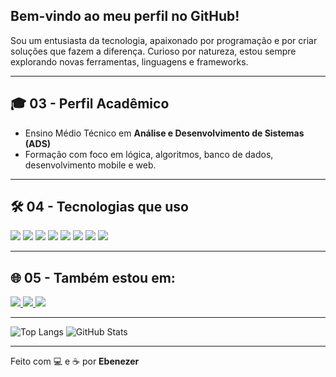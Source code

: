 ## Bem-vindo ao meu perfil no GitHub!
Sou um entusiasta da tecnologia, apaixonado por programação e por criar soluções que fazem a diferença. Curioso por natureza, estou sempre explorando novas ferramentas, linguagens e frameworks.

---

## 🎓 03 - Perfil Acadêmico

- Ensino Médio Técnico em **Análise e Desenvolvimento de Sistemas (ADS)**  
- Formação com foco em lógica, algoritmos, banco de dados, desenvolvimento mobile e web.

---

## 🛠️ 04 - Tecnologias que uso

<div align="left">

<img src="https://img.shields.io/badge/TypeScript-3178C6?style=flat-square&logo=typescript&logoColor=white"/>
<img src="https://img.shields.io/badge/JavaScript-F7DF1E?style=flat-square&logo=javascript&logoColor=black"/>
<img src="https://img.shields.io/badge/React_Native-61DAFB?style=flat-square&logo=react&logoColor=black"/>
<img src="https://img.shields.io/badge/Expo-000020?style=flat-square&logo=expo&logoColor=white"/>
<img src="https://img.shields.io/badge/SQLite-003B57?style=flat-square&logo=sqlite&logoColor=white"/>
<img src="https://img.shields.io/badge/TypeORM-E83524?style=flat-square&logo=data:image/svg+xml;base64,PHN2ZyBmaWxsPSIjZmZmIiB2aWV3Qm94PSIwIDAgMjAgMjAiIHhtbG5zPSJodHRwOi8vd3d3LnczLm9yZy8yMDAwL3N2ZyI+PHJlY3QgeD0iMyIgeT0iNSIgd2lkdGg9IjEiIGhlaWdodD0iMTAiLz48cmVjdCB4PSI2IiB5PSI1IiB3aWR0aD0iMSIgaGVpZ2h0PSIxMCIvPjxyZWN0IHg9IjkiIHk9IjUiIHdpZHRoPSIxIiBoZWlnaHQ9IjEwIi8+PHJlY3QgeD0iMTIiIHk9IjUiIHdpZHRoPSIxIiBoZWlnaHQ9IjEwIi8+PHJlY3QgeD0iMTUiIHk9IjUiIHdpZHRoPSIxIiBoZWlnaHQ9IjEwIi8+PC9zdmc+" />
<img src="https://img.shields.io/badge/HTML5-E34F26?style=flat-square&logo=html5&logoColor=white"/>
<img src="https://img.shields.io/badge/CSS3-1572B6?style=flat-square&logo=css3&logoColor=white"/>

</div>

---

## 🌐 05 - Também estou em:

<div align="left">

<a href="https://www.linkedin.com/in/SEU_USUARIO/" target="_blank">
  <img src="https://img.shields.io/badge/LinkedIn-0A66C2?style=flat-square&logo=linkedin&logoColor=white"/>
</a>

<a href="mailto:seuemail@email.com">
  <img src="https://img.shields.io/badge/Email-D14836?style=flat-square&logo=gmail&logoColor=white"/>
</a>

<a href="https://github.com/ebenezerxzz" target="_blank">
  <img src="https://img.shields.io/badge/GitHub-000000?style=flat-square&logo=github&logoColor=white"/>
</a>

</div>

---

![Top Langs](https://github-readme-stats.vercel.app/api/top-langs/?username=ebenezerxzz&layout=compact&theme=radical)
![GitHub Stats](https://github-readme-stats.vercel.app/api?username=ebenezerxzz&show_icons=true&theme=radical)

---

Feito com 💻 e ☕ por **Ebenezer**
